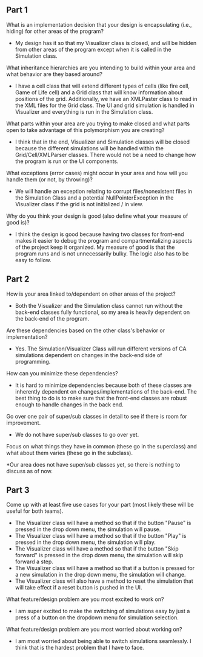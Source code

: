 ## Part 1

What is an implementation decision that your design is encapsulating (i.e., hiding) for other areas of the program?

* My design has it so that my Visualizer class is closed, and will be hidden from other areas of the program except when it is called in the Simulation class.

What inheritance hierarchies are you intending to build within your area and what behavior are they based around?

* I have a cell class that will extend different types of cells (like fire cell, Game of Life cell) and a Grid class that will know information about positions of the grid. Additionally, we have an XMLPaster class to read in the XML files for the Grid class. The UI and grid simulation is handled in Visualizer and everything is run in the Simulation class.

What parts within your area are you trying to make closed and what parts open to take advantage of this polymorphism you are creating?

* I think that in the end, Visualizer and Simulation classes will be closed because the different simulations will be handled within the Grid/Cell/XMLParser classes. There would not be a need to change how the program is run or the UI components.

What exceptions (error cases) might occur in your area and how will you handle them (or not, by throwing)?

* We will handle an exception relating to corrupt files/nonexistent files in the Simulation Class and a potential NullPointerException in the Visualizer class if the grid is not initialized / in view.

Why do you think your design is good (also define what your measure of good is)?

* I think the design is good because having two classes for front-end makes it easier to debug the program and compartmentalizing aspects of the project keep it organized. My measure of good is that the program runs and is not unnecessarily bulky. The logic also has to be easy to follow.

## Part 2

How is your area linked to/dependent on other areas of the project?

* Both the Visualizer and the Simulation class cannot run without the back-end classes fully functional, so my area is heavily dependent on the back-end of the program.

Are these dependencies based on the other class's behavior or implementation?

* Yes. The Simulation/Visualizer Class will run different versions of CA simulations dependent on changes in the back-end side of programming.

How can you minimize these dependencies?

* It is hard to minimize dependencies because both of these classes are inherently dependent on changes/implementations of the back-end. The best thing to do is to make sure that the front-end classes are robust enough to handle changes in the back end.

Go over one pair of super/sub classes in detail to see if there is room for improvement. 

* We do not have super/sub classes to go over yet.

Focus on what things they have in common (these go in the superclass) and what about them varies (these go in the subclass).

*Our area does not have super/sub classes yet, so there is nothing to discuss as of now.

## Part 3

Come up with at least five use cases for your part (most likely these will be useful for both teams).

* The Visualizer class will have a method so that if the button "Pause" is pressed in the drop down menu, the simulation will pause.
* The Visualizer class will have a method so that if the button "Play" is pressed in the drop down menu, the simulation will play.
* The Visualizer class will have a method so that if the button "Skip forward" is pressed in the drop down menu, the simulation will skip forward a step.
* The Visualizer class will have a method so that if a button is pressed for a new simulation in the drop down menu, the simulation will change.
* The Visualizer class will also have a method to reset the simulation that will take effect if a reset button is pushed in the UI.

What feature/design problem are you most excited to work on?

* I am super excited to make the switching of simulations easy by just a press of a button on the dropdown menu for simulation selection.

What feature/design problem are you most worried about working on?

* I am most worried about being able to switch simulations seamlessly. I think that is the hardest problem that I have to face.

